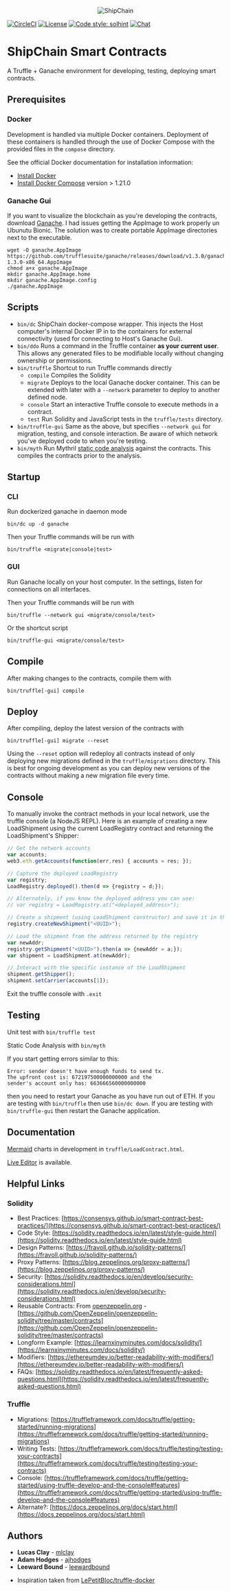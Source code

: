 <p align="center">
  <img src="https://shipchain.io/img/logo.png" alt="ShipChain"/>
</p>

[![CircleCI](https://img.shields.io/circleci/project/github/ShipChain/smart-contracts/master.svg)](https://circleci.com/gh/ShipChain/smart-contracts/tree/master)
[![License](http://img.shields.io/:license-apache-blue.svg)](http://www.apache.org/licenses/LICENSE-2.0.html)
[![Code style: solhint](https://img.shields.io/badge/code_style-solhint-ff69b4.svg?style=svg)](https://github.com/protofire/solhint)
[![Chat](https://img.shields.io/badge/gitter-ShipChain/lobby-green.svg)](https://gitter.im/ShipChain/Lobby)

# ShipChain Smart Contracts

A Truffle + Ganache environment for developing, testing, deploying smart contracts.

## Prerequisites

### Docker

Development is handled via multiple Docker containers.  Deployment of these containers is handled through the use of Docker Compose with the provided files in the `compose` directory.

See the official Docker documentation for installation information:

 - [Install Docker](https://docs.docker.com/engine/installation/)
 - [Install Docker Compose](https://docs.docker.com/compose/install/) version > 1.21.0

### Ganache Gui

If you want to visualize the blockchain as you're developing the contracts, download [Ganache](https://truffleframework.com/ganache).  I had issues getting the AppImage to work properly un Ubunutu Bionic.  The solution was to create portable AppImage directories next to the executable.

```shell
wget -O ganache.AppImage https://github.com/trufflesuite/ganache/releases/download/v1.3.0/ganache-1.3.0-x86_64.AppImage
chmod a+x ganache.AppImage
mkdir ganache.AppImage.home
mkdir ganache.AppImage.config
./ganache.AppImage
```

## Scripts

 - `bin/dc` ShipChain docker-compose wrapper.  This injects the Host computer's internal Docker IP in to the containers for external connectivity (used for connecting to Host's Ganache Gui).
 - `bin/ddo` Runs a command in the Truffle container **as your current user**.  This allows any generated files to be modifiable locally without changing ownership or permissions.
 - `bin/truffle` Shortcut to run Truffle commands directly
   - `compile` Compiles the Solidity
   - `migrate` Deploys to the local Ganache docker container.  This can be extended with later with a `--network` parameter to deploy to another defined node.
   - `console` Start an interactive Truffle console to execute methods in a contract.
   - `test` Run Solidity and JavaScript tests in the `truffle/tests` directory.
 - `bin/truffle-gui` Same as the above, but specifies `--network gui` for migration, testing, and console interaction.  Be aware of which network you've deployed code to when you're testing.
 - `bin/myth` Run Mythril [static code analysis](https://github.com/ConsenSys/mythril/wiki/Mythril-Detection-Capabilities) against the contracts.  This compiles the contracts prior to the analysis.

## Startup

### CLI

Run dockerized ganache in daemon mode

`bin/dc up -d ganache`

Then your Truffle commands will be run with 

`bin/truffle <migrate|console|test>`

### GUI

Run Ganache locally on your host computer.  In the settings, listen for connections on all interfaces.

Then your Truffle commands will be run with

`bin/truffle --network gui <migrate/console/test>`

Or the shortcut script

`bin/truffle-gui <migrate/console/test>`

## Compile

After making changes to the contracts, compile them with

`bin/truffle[-gui] compile`

## Deploy

After compiling, deploy the latest version of the contracts with

`bin/truffle[-gui] migrate --reset`

Using the `--reset` option will redeploy all contracts instead of only deploying new migrations defined in the `truffle/migrations` directory.
This is best for ongoing development as you can deploy new versions of the contracts without making a new migration file every time.

## Console

To manually invoke the contract methods in your local network, use the truffle console (a NodeJS REPL).  Here is an example of creating a new LoadShipment using the current LoadRegistry contract and returning the LoadShipment's Shipper:

```javascript
// Get the network accounts
var accounts;
web3.eth.getAccounts(function(err,res) { accounts = res; });

// Capture the deployed LoadRegistry
var registry;
LoadRegistry.deployed().then(d => {registry = d;});

// Alternately, if you know the deployed address you can use:
// var registry = LoadRegistry.at("<deployed_address>");

// Create a shipment (using LoadShipment constructor) and save it in the registry
registry.createNewShipment("<UUID>");

// Load the shipment from the address returned by the registry
var newAddr;
registry.getShipment("<UUID>").then(a => {newAddr = a;});
var shipment = LoadShipment.at(newAddr);

// Interact with the specific instance of the LoadShipment
shipment.getShipper();
shipment.setCarrier(accounts[1]);
```

Exit the truffle console with `.exit`

## Testing

Unit test with `bin/truffle test`

Static Code Analysis with `bin/myth`

If you start getting errors similar to this:

```
Error: sender doesn't have enough funds to send tx. 
The upfront cost is: 672197500000000000 and the
sender's account only has: 663666560000000000
```

then you need to restart your Ganache as you have run out of ETH.  If you are testing with `bin/truffle` then use `bin/dc down`.  If you are testing with `bin/truffle-gui` then restart the Ganache application.

## Documentation

[Mermaid](https://mermaidjs.github.io/) charts in development in `truffle/LoadContract.html`.

[Live Editor](https://mermaidjs.github.io/mermaid-live-editor) is available.

## Helpful Links

### Solidity

 - Best Practices: [https://consensys.github.io/smart-contract-best-practices/](https://consensys.github.io/smart-contract-best-practices/)
 - Code Style: [https://solidity.readthedocs.io/en/latest/style-guide.html](https://solidity.readthedocs.io/en/latest/style-guide.html)
 - Design Patterns: [https://fravoll.github.io/solidity-patterns/](https://fravoll.github.io/solidity-patterns/)
 - Proxy Patterns: [https://blog.zeppelinos.org/proxy-patterns/](https://blog.zeppelinos.org/proxy-patterns/)
 - Security: [https://solidity.readthedocs.io/en/develop/security-considerations.html](https://solidity.readthedocs.io/en/develop/security-considerations.html)
 - Reusable Contracts: From [openzeppelin.org](https://openzeppelin.org/) - [https://github.com/OpenZeppelin/openzeppelin-solidity/tree/master/contracts](https://github.com/OpenZeppelin/openzeppelin-solidity/tree/master/contracts)
 - Longform Example: [https://learnxinyminutes.com/docs/solidity/](https://learnxinyminutes.com/docs/solidity/)
 - Modifiers: [https://ethereumdev.io/better-readability-with-modifiers/](https://ethereumdev.io/better-readability-with-modifiers/)
 - FAQs: [https://solidity.readthedocs.io/en/latest/frequently-asked-questions.html](https://solidity.readthedocs.io/en/latest/frequently-asked-questions.html)

### Truffle

 - Migrations: [https://truffleframework.com/docs/truffle/getting-started/running-migrations](https://truffleframework.com/docs/truffle/getting-started/running-migrations)
 - Writing Tests: [https://truffleframework.com/docs/truffle/testing/testing-your-contracts](https://truffleframework.com/docs/truffle/testing/testing-your-contracts)
 - Console: [https://truffleframework.com/docs/truffle/getting-started/using-truffle-develop-and-the-console#features](https://truffleframework.com/docs/truffle/getting-started/using-truffle-develop-and-the-console#features)
 - Alternate?: [https://docs.zeppelinos.org/docs/start.html](https://docs.zeppelinos.org/docs/start.html)

## Authors

* **Lucas Clay** - [mlclay](https://github.com/mlclay)
* **Adam Hodges** - [ajhodges](https://github.com/ajhodges)
* **Leeward Bound** - [leewardbound](https://github.com/leewardbound)



 - Inspiration taken from [LePetitBloc/truffle-docker](https://github.com/LePetitBloc/truffle-docker)